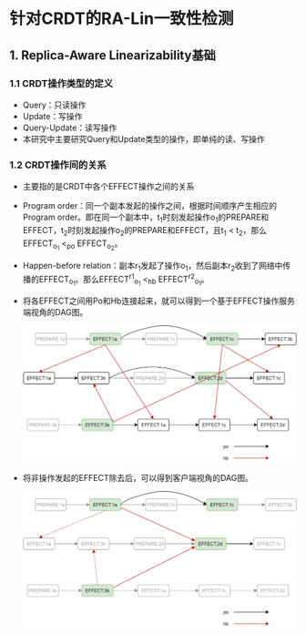 # 针对CRDT的RA-Lin一致性检测 

## 1. Replica-Aware Linearizability基础

### 1.1 CRDT操作类型的定义

* Query：只读操作
* Update：写操作
* Query-Update：读写操作
* 本研究中主要研究Query和Update类型的操作，即单纯的读、写操作

### 1.2 CRDT操作间的关系

* 主要指的是CRDT中各个EFFECT操作之间的关系

* Program order：同一个副本发起的操作之间，根据时间顺序产生相应的Program order。即在同一个副本中，t<sub>1</sub>时刻发起操作o<sub>1</sub>的PREPARE和EFFECT，t<sub>2</sub>时刻发起操作o<sub>2</sub>的PREPARE和EFFECT，且t<sub>1</sub> < t<sub>2</sub>，那么EFFECT<sub>o<sub>1</sub></sub> <<sub>po</sub> EFFECT<sub>o<sub>2</sub></sub>。

* Happen-before relation：副本r<sub>1</sub>发起了操作o<sub>1</sub>，然后副本r<sub>2</sub>收到了网络中传播的EFFECT<sub>o<sub>1</sub></sub>。那么EFFECT<sup>r1</sup><sub>o<sub>1</sub></sub> <<sub>hb</sub> EFFECT<sup>r2</sup><sub>o<sub>1</sub></sub>。

* 将各EFFECT之间用Po和Hb连接起来，就可以得到一个基于EFFECT操作服务端视角的DAG图。

  ![avatar](server.png)

* 将非操作发起的EFFECT除去后，可以得到客户端视角的DAG图。

  ![avatar](client.png)